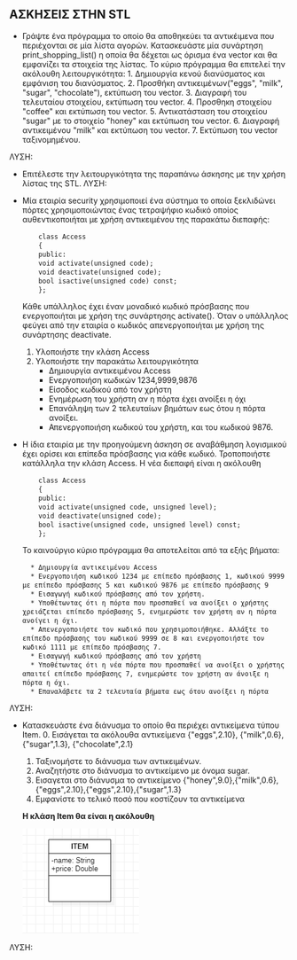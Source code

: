 ## ΑΣΚΗΣΕΙΣ ΣΤΗΝ STL

* Γράψτε ένα πρόγραμμα το οποίο θα αποθηκεύει τα αντικέιμενα που περιέχονται σε μία λίστα αγορών. Κατασκευάστε μία συνάρτηση print_shopping_list() η οποία θα δέχεται ως όρισμα ένα vector
και θα εμφανίζει τα στοιχεία της λίστας.
    Το κύριο πρόγραμμα θα επιτελεί την ακόλουθη λειτουργικότητα:
        1. Δημιουργία κενού διανύσματος και εμφάνιση του διανύσματος.
        2. Προσθήκη αντικειμένων("eggs", "milk", "sugar", "chocolate"), εκτύπωση του vector.
        3. Διαγραφή του τελευταίου στοιχείου, εκτύπωση του vector.
        4. Προσθηκη στοιχείου "coffee" και εκτύπωση του vector.
        5. Αντικατάσταση του στοιχείου "sugar" με το στοιχείο "honey" και εκτύπωση του vector.
        6. Διαγραφή αντικειμένου "milk" και εκτύπωση του vector.
        7. Εκτύπωση του vector ταξινομημένου.

ΛΥΣΗ:


* Επιτέλεστε  την λειτουργικότητα της παραπάνω άσκησης με την χρήση λίστας της STL.
ΛΥΣΗ:

* Μία εταιρία security χρησιμοποιεί ένα σύστημα το οποία ξεκλιδώνει πόρτες χρησιμοποιώντας ένας τετραψήφιο κωδικό οποίος αυθεντικοποιήται με χρήση αντικειμένου της παρακάτω διεπαφής:
    ```
        class Access
        {
        public:
        void activate(unsigned code);
        void deactivate(unsigned code);
        bool isactive(unsigned code) const;
        };
    ```
    Κάθε υπάλληλος έχει έναν μοναδικό κωδικό πρόσβασης  που ενεργοποιήται με χρήση της συνάρτησης activate(). Όταν ο υπάλληλος φεύγει από την εταιρία ο κωδικός απενεργοποιήται με χρήση της συνάρτησης deactivate.
    1. Υλοποιήστε την κλάση Access
    2. Υλοποιήστε την παρακάτω λειτουργικότητα
        * Δημιουργία αντικειμένου Access
        * Ενεργοποιήση κωδικών 1234,9999,9876
        * Είσοδος κωδικού από τον χρήστη
        * Ενημέρωση του χρήστη αν η πόρτα έχει ανοίξει η όχι
        * Επανάληψη των 2 τελευταίων βημάτων εως ότου η πόρτα ανοίξει.
        * Απενεργοποιήση κωδικού του χρήστη, και του κωδικού 9876.

* Η ίδια εταιρία με την προηγούμενη άσκηση σε αναβάθμηση λογισμικού έχει ορίσει και επίπεδα πρόσβασης για κάθε κωδικό. Τροποποιήστε κατάλληλα την κλάση Access. Η νέα διεπαφή είναι η ακόλουθη
    ```
        class Access
        {
        public:
        void activate(unsigned code, unsigned level);
        void deactivate(unsigned code);
        bool isactive(unsigned code, unsigned level) const;
        };
    ```
    Το καινούργιο κύριο πρόγραμμα θα αποτελείται από τα εξής βήματα:

        * Δημιουργία αντικειμένου Access
        * Ενεργοποιήση κωδικού 1234 με επίπεδο πρόσβασης 1, κωδικού 9999 με επίπεδο πρόσβασης 5 και κωδικού 9876 με επίπεδο πρόσβασης 9
        * Εισαγωγή κωδικού πρόσβασης από τον χρήστη.
        * Υποθέτωντας ότι η πόρτα που προσπαθεί να ανοίξει ο χρήστης χρειάζεται επίπεδο πρόσβασης 5, ενημερώστε τον χρήστη αν η πόρτα ανοίγει η όχι.
        * Απενεργοποιήστε τον κωδικό που χρησιμοποιήθηκε. Αλλάξτε το επίπεδο πρόσβασης του κωδικού 9999 σε 8 και ενεργοποιήστε τον κωδικό 1111 με επίπεδο πρόσβασης 7.
        * Εισαγωγή κωδικού πρόσβασης από τον χρήστη
        * Υποθέτωντας ότι η νέα πόρτα που προσπαθεί να ανοίξει ο χρήστης απαιτεί επίπεδο πρόσβασης 7, ενημερώστε τον χρήστη αν άνοιξε η πόρτα η όχι.
        * Επαναλάβετε τα 2 τελευταία βήματα εως ότου ανοίξει η πόρτα

ΛΥΣΗ:

* Κατασκευάστε ένα διάνυσμα το οποίο θα περιέχει αντικείμενα τύπου Item. 
    0. Εισάγεται τα ακόλουθα αντικείμενα 
        {"eggs",2.10},
        {"milk",0.6},
        {"sugar",1.3},
        {"chocolate",2.1}
    1. Ταξινομήστε το διάνυσμα  των αντικειμένων.
    2. Αναζητήστε στο διάνυσμα το αντικείμενο με όνομα sugar.
    3. Εισαγεται στο διάνυσμα το αντικείμενο {"honey",9.0},{"milk",0.6},{"eggs",2.10},{"eggs",2.10},{"sugar",1.3} 
    4. Εμφανίστε το τελικό ποσό που κοστίζουν τα αντικείμενα

    **Η κλάση Item θα είναι η ακόλουθη**
    
    ![stl](Read_Me(resources)/uml_stl.png)

ΛΥΣΗ: